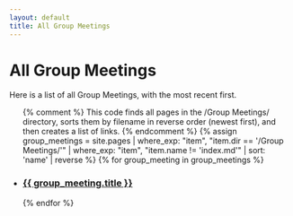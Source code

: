 ```yaml
---
layout: default
title: All Group Meetings
---
```


# All Group Meetings

Here is a list of all Group Meetings, with the most recent first.

<ul>
  {% comment %}
    This code finds all pages in the /Group Meetings/ directory,
    sorts them by filename in reverse order (newest first),
    and then creates a list of links.
  {% endcomment %}
  {% assign group_meetings = site.pages | where_exp: "item", "item.dir == '/Group Meetings/'" | where_exp: "item", "item.name != 'index.md'" | sort: 'name' | reverse %}
  {% for group_meeting in group_meetings %}
    <li>
      <h3><a href="{{ group_meeting.url | relative_url }}">{{ group_meeting.title }}</a></h3>
    </li>
  {% endfor %}
</ul>
